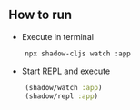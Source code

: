 ## How to run

- Execute in terminal

```bash
    npx shadow-cljs watch :app
```

- Start REPL and execute

```clojure
    (shadow/watch :app)
    (shadow/repl :app)
```